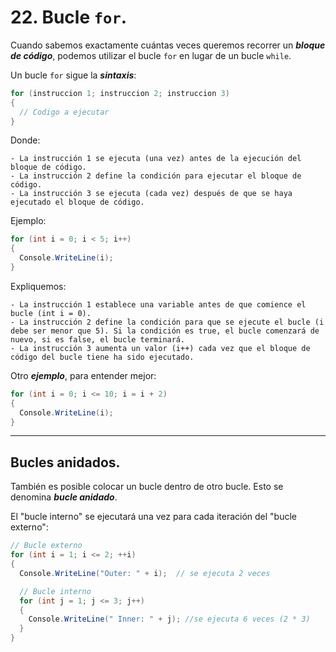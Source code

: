 # 22. Bucle `for`.

Cuando sabemos exactamente cuántas veces queremos recorrer un ***bloque de código***, podemos utilizar el bucle `for` en lugar de un bucle `while`.

Un bucle `for` sigue la ***sintaxis***:

```csharp
for (instruccion 1; instruccion 2; instruccion 3) 
{
  // Codigo a ejecutar
}
```

Donde:

	- La instrucción 1 se ejecuta (una vez) antes de la ejecución del bloque de código.
	- La instrucción 2 define la condición para ejecutar el bloque de código.
	- La instrucción 3 se ejecuta (cada vez) después de que se haya ejecutado el bloque de código.

Ejemplo:

```csharp
for (int i = 0; i < 5; i++) 
{
  Console.WriteLine(i);
}
```

Expliquemos:

	- La instrucción 1 establece una variable antes de que comience el bucle (int i = 0).
	- La instrucción 2 define la condición para que se ejecute el bucle (i debe ser menor que 5). Si la condición es true, el bucle comenzará de nuevo, si es false, el bucle terminará.
	- La instrucción 3 aumenta un valor (i++) cada vez que el bloque de código del bucle tiene ha sido ejecutado.

Otro ***ejemplo***, para entender mejor: 

```csharp
for (int i = 0; i <= 10; i = i + 2) 
{
  Console.WriteLine(i);
}
```

---
## Bucles anidados.

También es posible colocar un bucle dentro de otro bucle. Esto se denomina ***bucle anidado***.

El "bucle interno" se ejecutará una vez para cada iteración del "bucle externo":

```csharp
// Bucle externo
for (int i = 1; i <= 2; ++i) 
{
  Console.WriteLine("Outer: " + i);  // se ejecuta 2 veces

  // Bucle interno
  for (int j = 1; j <= 3; j++) 
  {
    Console.WriteLine(" Inner: " + j); //se ejecuta 6 veces (2 * 3)
  }
}
```

